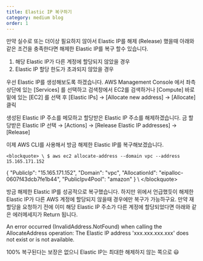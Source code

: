 ```yaml
---
title: Elastic IP 복구하기
category: medium blog
order: 1
---
```



만약 실수로 또는 더이상 필요하지 않아서 Elastic IP를 해제 (Release) 했을때
아래와 같은 조건을 충족한다면 해제한 Elastic IP를 복구 할수 있습니다.

 1. 해당 Elastic IP가 다른 계정에 할당되지 않았을 경우
 2. Elastic IP 할당 한도가 초과되지 않았을 경우

우선 Elastic IP를 생성해보도록 하겠습니다.
AWS Management Console 에서 좌측 상단에 있는 [Services] 를 선택하고
검색창에서 EC2를 검색하거나 [Compute] 바로 밑에 있는 [EC2] 를 선택 후
[Elastic IPs] → [Allocate new address] → [Allocate] 클릭

생성된 Elastic IP 주소를 메모하고 할당받은 Elastic IP 주소를 해제하겠습니다.
금 할당받은 Elastic IP 선택 → [Actions] → [Release Elastic IP addresses] → [Release]

이제 AWS CLI를 사용해서 방금 해제한 Elastic IP를 복구해보겠습니다.


    <blockquote> \ $ aws ec2 allocate-address --domain vpc --address 15.165.171.152
{
    "PublicIp": "15.165.171.152",
    "Domain": "vpc",
    "AllocationId": "eipalloc-0607f43dcb7fe1b44",
    "PublicIpv4Pool": "amazon"
} \ <\/blockquote\>


방금 해제한 Elastic IP를 성공적으로 복구했습니다.
하지만 위에서 언급했듯이 해제한 Elastic IP가 다른 AWS 계정에 할당되지 않을때 경우에만 복구가 가능하구요.
만약 재할당을 요청하기 전에 이미 해당 Elastic IP 주소가 다른 계정에 할당되었다면 아래와 같은 에러메세지가 Return 됩니다.

An error occurred (InvalidAddress.NotFound) when calling the AllocateAddress operation: The Elastic IP address 'xxx.xxx.xxx.xxx' does not exist or is not available.


100% 복구된다는 보장은 없으니 Elastic IP는 최대한 해제하지 않는 쪽으로 😃
